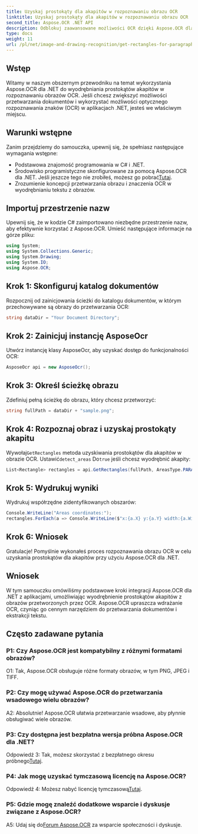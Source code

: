 ```yaml
---
title: Uzyskaj prostokąty dla akapitów w rozpoznawaniu obrazu OCR
linktitle: Uzyskaj prostokąty dla akapitów w rozpoznawaniu obrazu OCR
second_title: Aspose.OCR .NET API
description: Odblokuj zaawansowane możliwości OCR dzięki Aspose.OCR dla .NET. Wyodrębnij prostokąty akapitów bez wysiłku.
type: docs
weight: 11
url: /pl/net/image-and-drawing-recognition/get-rectangles-for-paragraphs/
---
```

## Wstęp

Witamy w naszym obszernym przewodniku na temat wykorzystania Aspose.OCR dla .NET do wyodrębniania prostokątów akapitów w rozpoznawaniu obrazów OCR. Jeśli chcesz zwiększyć możliwości przetwarzania dokumentów i wykorzystać możliwości optycznego rozpoznawania znaków (OCR) w aplikacjach .NET, jesteś we właściwym miejscu.

## Warunki wstępne

Zanim przejdziemy do samouczka, upewnij się, że spełniasz następujące wymagania wstępne:

- Podstawowa znajomość programowania w C# i .NET.
-  Środowisko programistyczne skonfigurowane za pomocą Aspose.OCR dla .NET. Jeśli jeszcze tego nie zrobiłeś, możesz go pobrać[Tutaj](https://releases.aspose.com/ocr/net/).
- Zrozumienie koncepcji przetwarzania obrazu i znaczenia OCR w wyodrębnianiu tekstu z obrazów.

## Importuj przestrzenie nazw

Upewnij się, że w kodzie C# zaimportowano niezbędne przestrzenie nazw, aby efektywnie korzystać z Aspose.OCR. Umieść następujące informacje na górze pliku:

```csharp
using System;
using System.Collections.Generic;
using System.Drawing;
using System.IO;
using Aspose.OCR;
```

## Krok 1: Skonfiguruj katalog dokumentów

Rozpocznij od zainicjowania ścieżki do katalogu dokumentów, w którym przechowywane są obrazy do przetwarzania OCR:

```csharp
string dataDir = "Your Document Directory";
```

## Krok 2: Zainicjuj instancję AsposeOcr

Utwórz instancję klasy AsposeOcr, aby uzyskać dostęp do funkcjonalności OCR:

```csharp
AsposeOcr api = new AsposeOcr();
```

## Krok 3: Określ ścieżkę obrazu

Zdefiniuj pełną ścieżkę do obrazu, który chcesz przetworzyć:

```csharp
string fullPath = dataDir + "sample.png";
```

## Krok 4: Rozpoznaj obraz i uzyskaj prostokąty akapitu

 Wywołaj`GetRectangles` metoda uzyskiwania prostokątów dla akapitów w obrazie OCR. Ustawić`detect_areas` Do`true` jeśli chcesz wyodrębnić akapity:

```csharp
List<Rectangle> rectangles = api.GetRectangles(fullPath, AreasType.PARAGRAPHS, true);
```

## Krok 5: Wydrukuj wyniki

Wydrukuj współrzędne zidentyfikowanych obszarów:

```csharp
Console.WriteLine("Areas coordinates:");
rectangles.ForEach(a => Console.WriteLine($"x:{a.X} y:{a.Y} width:{a.Width} height:{a.Height}"));
```

## Krok 6: Wniosek

Gratulacje! Pomyślnie wykonałeś proces rozpoznawania obrazu OCR w celu uzyskania prostokątów dla akapitów przy użyciu Aspose.OCR dla .NET.

## Wniosek

W tym samouczku omówiliśmy podstawowe kroki integracji Aspose.OCR dla .NET z aplikacjami, umożliwiając wyodrębnienie prostokątów akapitów z obrazów przetworzonych przez OCR. Aspose.OCR upraszcza wdrażanie OCR, czyniąc go cennym narzędziem do przetwarzania dokumentów i ekstrakcji tekstu.

## Często zadawane pytania

### P1: Czy Aspose.OCR jest kompatybilny z różnymi formatami obrazów?

O1: Tak, Aspose.OCR obsługuje różne formaty obrazów, w tym PNG, JPEG i TIFF.

### P2: Czy mogę używać Aspose.OCR do przetwarzania wsadowego wielu obrazów?

A2: Absolutnie! Aspose.OCR ułatwia przetwarzanie wsadowe, aby płynnie obsługiwać wiele obrazów.

### P3: Czy dostępna jest bezpłatna wersja próbna Aspose.OCR dla .NET?

 Odpowiedź 3: Tak, możesz skorzystać z bezpłatnego okresu próbnego[Tutaj](https://releases.aspose.com/).

### P4: Jak mogę uzyskać tymczasową licencję na Aspose.OCR?

 Odpowiedź 4: Możesz nabyć licencję tymczasową[Tutaj](https://purchase.aspose.com/temporary-license/).

### P5: Gdzie mogę znaleźć dodatkowe wsparcie i dyskusje związane z Aspose.OCR?

 A5: Udaj się do[Forum Aspose.OCR](https://forum.aspose.com/c/ocr/16) za wsparcie społeczności i dyskusje.